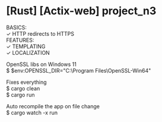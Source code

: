 # [Rust] [Actix-web] project_n3
  
BASICS:  
✓ HTTP redirects to HTTPS  
FEATURES:  
✓ TEMPLATING  
✓ LOCALIZATION  

OpenSSL libs on Windows 11  
$ $env:OPENSSL_DIR="C:\Program Files\OpenSSL-Win64"  
  
Fixes everything  
$ cargo clean  
$ cargo run  
  
Auto recompile the app on file change  
$ cargo watch -x run  